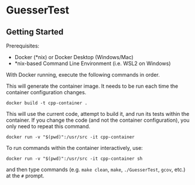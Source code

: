 # GuesserTest

## Getting Started

Prerequisites:
* Docker (\*nix) or Docker Desktop (Windows/Mac)
* \*nix-based Command Line Environment (i.e. WSL2 on Windows)

With Docker running, execute the following commands in order.

This will generate the container image. It needs to be run each time the
container configuration changes.

`docker build -t cpp-container .`

This will use the current code, attempt to build it, and run its tests
within the container. If you change the code (and not the container
configuration), you only need to repeat this command.

`docker run -v "$(pwd)":/usr/src -it cpp-container`

To run commands within the container interactively, use:

`docker run -v "$(pwd)":/usr/src -it cpp-container sh`

and then type commands (e.g. `make clean`, `make`, `./GuesserTest`, `gcov`, etc.) at the `#` prompt.
